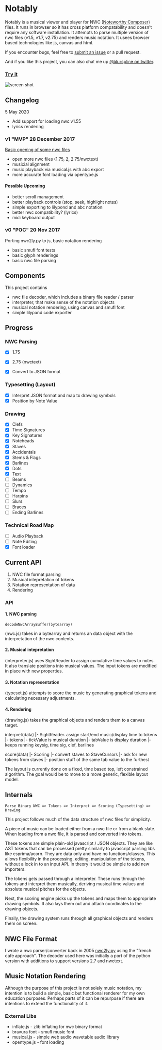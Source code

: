 # Notably
Notably is a musical viewer and player for NWC ([Noteworthy Composer](http://noteworthycomposer.com)) files. It runs in browser so it has cross platform compatability and doesn't require any software installation. It attempts to parse multiple version of nwc files (v1.5, v1.7, v2.75) and renders music notation. It usees browser based technologies like js, canvas and html.

If you encounter bugs, feel free to [submit an issue](https://github.com/zz85/nwc-viewer/issues) or a pull request.

And if you like this project, you can also chat me up [@blurspline on twitter](https://twitter.com/blurspline).

### [Try it](http://zz85.github.io/nwc-viewer/)

![screen shot](https://user-images.githubusercontent.com/314997/34420095-94df3818-ec42-11e7-9987-2d0bbe0cbdff.png)

## Changelog

5 May 2020
- Add support for loading nwc v1.55
- lyrics rendering

### v1 "MVP" 28 December 2017
[Basic opening of some nwc files](https://github.com/zz85/nwc-viewer/releases/tag/v1)
- open more nwc files (1.75, 2, 2.75/nwctext)
- musicial alignment
- music playback via musical.js with abc export
- more accurate font loading via opentype.js

#### Possible Upcoming
- better scroll management
- better playback controls (stop, seek, highlight notes)
- simple exporting to lilypond and abc notation
- better nwc compatibility? (lyrics)
- midi keyboard output

### v0 "POC" 20 Nov 2017
Porting nwc2ly.py to js, basic notation rendering
- basic smufl font tests
- basic glyph renderings
- basic nwc file parsing

## Components
This project contains
- nwc file decoder, which includes a binary file reader / parser
- interpreter, that make sense of the notation objects
- musical notation rendering, using canvas and smufl font
- simple lilypond code exporter

## Progress

### NWC Parsing
- [x] 1.75
- [x] 2.75 (nwctext)

- [x] Convert to JSON format

### Typesetting (Layout)
- [x] Interpret JSON format and map to drawing symbols
- [x] Position by Note Value

### Drawing
- [x] Clefs
- [x] Time Signatures
- [x] Key Signatures
- [x] Noteheads
- [x] Staves
- [x] Accidentals
- [x] Stems & Flags
- [x] Barlines
- [x] Dots
- [x] Text 
- [ ] Beams
- [ ] Dynamics
- [ ] Tempo
- [ ] Harpins
- [ ] Slurs
- [ ] Braces
- [ ] Ending Barlines

### Technical Road Map
- [ ] Audio Playback
- [ ] Note Editing
- [x] Font loader

## Current API
1. NWC file format parsing
2. Musical intepretation of tokens
3. Notation representation of data
4. Rendering

### API

####  1. NWC parsing
```
decodeNwcArrayBuffer(bytearray)
```
(nwc.js) takes in a bytearray and returns an data object with the interpretation of the nwc contents.

####  2. Musical intepretation
(interpreter.js) uses SightReader to assign cumulative time values to notes. It also translate positions into musical values. The input tokens are modified in place with new properties.

#### 3. Notation representation
(typeset.js) attempts to score the music by generating graphical tokens and calculating necessary adjustments.

#### 4. Rendering
(drawing.js) takes the graphical objects and renders them to a canvas target.

interpret(data)
|- SightReader. assign start/end music/display time to tokens
  |- tokens
    |- tickValue is musical duration
    |- tabValue is display duration
  |- keeps running keysig, time sig, clef, barlines

score(data)
|- Scoring
  |- convert staves to StaveCursors
    |- ask for new tokens from staves
      |- position stuff of the same tab value to the furthest

The layout is currently done on a fixed, time based top, left constrained algorithm. The goal would be to move to a move generic, flexible layout model.

## Internals

```
Parse Binary NWC => Tokens => Interpret => Scoring (Typesetting) => Drawing
```

This project follows much of the data structure of nwc files for simplicity.

A piece of music can be loaded either from a nwc file or from a blank slate.
When loading from a nwc file, it is parsed and converted into tokens.

These tokens are simple plain-old javascript / JSON objects. They are like AST tokens that can be processed pretty similarly to javascript parsing libs like esprima/acorn. They are data only and have no functions/classes. This allows flexibility in the processing, editing, manipulation of the tokens, without a lock in to an input API. In theory it would be simple to add new importers.

The tokens gets passed through a interpreter. These runs through the tokens and interpret them musically, deriving musical time values and absolute musical pitches for the objects.

Next, the scoring engine picks up the tokens and maps them to appropriate drawing symbols. It also lays them out and attach coordinates to the drawing objects.

Finally, the drawing system runs through all graphical objects and renders them on screen.

## NWC File Format
I wrote a nwc parser/converter back in 2005 [nwc2ly.py](https://github.com/zz85/nwc2ly.py) using the "french cafe approach". The decoder used here was initially a port of the python version with additions to support versions 2.7 and nwctext.

## Music Notation Rendering
Although the purpose of this project is not solely music notation, my intention is to build a simple, basic but functional renderer for my own education purposes. Perhaps parts of it can be repurpose if there are intentions to extend the functionality of it.


### External Libs
- inflate.js - zlib inflating for nwc binary format
- bravura font - smufl music font
- musical.js - simple web audio wavetable audio library
- opentype.js - font loading
